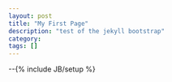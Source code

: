 ```yaml
---
layout: post
title: "My First Page"
description: "test of the jekyll bootstrap"
category: 
tags: []
---
```

--{% include JB/setup %}

